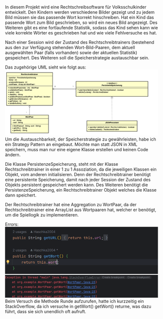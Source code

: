 In diesem Projekt wird eine Rechtschreibsoftware für Volksschulkinder entwickelt.
Den Kindern werden verschiedene Bilder gezeigt und zu jedem Bild müssen sie das passende Wort
korrekt hinschreiben. Hat ein Kind das passende Wort zum Bild geschrieben, so wird ein neues Bild
angezeigt. Des Weiteren gibt es eine fortlaufende Statistik, sodass das Kind sehen kann wie viele korrekte
Wörter es geschrieben hat und wie viele Fehlversuche es hat. 

Nach einer Session wird der Zustand des Rechtschreibtrainers (bestehend aus den zur Verfügung stehenden 
Wort-Bild-Paaren, dem aktuell ausgewählten Paar (falls vorhanden) sowie der aktuellen Statistik) 
gespeichert. Des Weiteren soll die Speicherstrategie austauschbar sein.

Das zugehörige UML sieht wie folgt aus:
![img_5.png](img_5.png)
Um die Austauschbarkeit, der Speicherstrategie zu gewährleisten, habe ich ein Strategy Pattern 
an eingebaut. Möchte man statt JSON in XML speichern, muss man nur eine eigene Klasse erstellen 
und keinen Code ändern. 

Die Klasse PersistenzeSpeicherung, steht mit der Klasse Rechtschreibtrainer in einer 1 zu 1 Assoziation,
da die jeweiligen Klassen ein Objekt, vom anderen initialisieren. Denn der Rechtschreibtrainer benötigt
eine persistente Speicherung, damit nach jeder Session der Zustand des Objekts persistent gespeichert
werden kann. Des Weiteren benötigt die PersistenzeSpeicherung, ein Rechtschreibtrainer Objekt welches die 
Klasse dann speichert. 

Der Rechtschreibtrainer hat eine Aggregation zu WortPaar, da der Rechtschreibtrainer eine ArrayList 
aus Wortpaaren hat, welcher er benötigt, um die Spiellogik zu implementieren. 


Errors:
![img_3.png](img_3.png)
![img_4.png](img_4.png)
Beim Versuch die Methode Runde aufzurufen, hatte ich kurzzeitig ein StackOverflow, da ich versuche
in getWort() getWort() returne, was dazu führt, dass sie sich unendlich oft aufruft.
